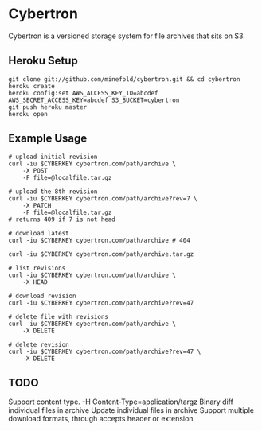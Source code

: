 # Cybertron

Cybertron is a versioned storage system for file archives that sits on S3.

## Heroku Setup

    git clone git://github.com/minefold/cybertron.git && cd cybertron
    heroku create
    heroku config:set AWS_ACCESS_KEY_ID=abcdef AWS_SECRET_ACCESS_KEY=abcdef S3_BUCKET=cybertron
    git push heroku master
    heroku open


## Example Usage

    # upload initial revision
    curl -iu $CYBERKEY cybertron.com/path/archive \
        -X POST
        -F file=@localfile.tar.gz

    # upload the 8th revision
    curl -iu $CYBERKEY cybertron.com/path/archive?rev=7 \
        -X PATCH
        -F file=@localfile.tar.gz
    # returns 409 if 7 is not head

    # download latest
    curl -iu $CYBERKEY cybertron.com/path/archive # 404

    curl -iu $CYBERKEY cybertron.com/path/archive.tar.gz

    # list revisions
    curl -iu $CYBERKEY cybertron.com/path/archive \
        -X HEAD

    # download revision
    curl -iu $CYBERKEY cybertron.com/path/archive?rev=47

    # delete file with revisions
    curl -iu $CYBERKEY cybertron.com/path/archive \
        -X DELETE

    # delete revision
    curl -iu $CYBERKEY cybertron.com/path/archive?rev=47 \
        -X DELETE

## TODO

Support content type. -H Content-Type=application/targz
Binary diff individual files in archive
Update individual files in archive
Support multiple download formats, through accepts header or extension